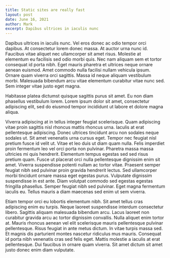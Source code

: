 ```yaml
---
title: Static sites are really fast
layout: post
date: June 16, 2021
author: Mark
excerpt: Dapibus ultrices in iaculis nunc
---
```


Dapibus ultrices in iaculis nunc. Vel eros donec ac odio tempor orci dapibus. At consectetur lorem donec massa. At auctor urna nunc id. Faucibus vitae aliquet nec ullamcorper sit amet risus. Molestie at elementum eu facilisis sed odio morbi quis. Nec nam aliquam sem et tortor consequat id porta nibh. Eget mauris pharetra et ultrices neque ornare aenean euismod. Amet commodo nulla facilisi nullam vehicula ipsum. Ornare quam viverra orci sagittis. Massa id neque aliquam vestibulum morbi. Malesuada bibendum arcu vitae elementum curabitur vitae nunc sed. Sem integer vitae justo eget magna. 

Habitasse platea dictumst quisque sagittis purus sit amet. Eu non diam phasellus vestibulum lorem. Lorem ipsum dolor sit amet, consectetur adipiscing elit, sed do eiusmod tempor incididunt ut labore et dolore magna aliqua. 

Viverra adipiscing at in tellus integer feugiat scelerisque. Quam adipiscing vitae proin sagittis nisl rhoncus mattis rhoncus urna. Iaculis at erat pellentesque adipiscing. Donec ultrices tincidunt arcu non sodales neque sodales ut. Sit amet venenatis urna cursus eget. Tempor nec feugiat nisl pretium fusce id velit ut. Vitae et leo duis ut diam quam nulla. Felis imperdiet proin fermentum leo vel orci porta non pulvinar. Pharetra massa massa ultricies mi quis hendrerit. Elementum tempus egestas sed sed risus pretium quam. Fusce ut placerat orci nulla pellentesque dignissim enim sit amet. Viverra suspendisse potenti nullam ac tortor vitae. Praesent semper feugiat nibh sed pulvinar proin gravida hendrerit lectus. Sed ullamcorper morbi tincidunt ornare massa eget egestas purus. Vulputate dignissim suspendisse in est ante. Diam volutpat commodo sed egestas egestas fringilla phasellus. Semper feugiat nibh sed pulvinar. Eget magna fermentum iaculis eu. Tellus mauris a diam maecenas sed enim ut sem viverra. 

Etiam tempor orci eu lobortis elementum nibh. Sit amet tellus cras adipiscing enim eu turpis. Neque laoreet suspendisse interdum consectetur libero. Sagittis aliquam malesuada bibendum arcu. Lacus laoreet non curabitur gravida arcu ac tortor dignissim convallis. Nulla aliquet enim tortor at. Mauris rhoncus aenean vel elit scelerisque mauris pellentesque pulvinar pellentesque. Risus feugiat in ante metus dictum. In vitae turpis massa sed. Et magnis dis parturient montes nascetur ridiculus mus mauris. Consequat id porta nibh venenatis cras sed felis eget. Mattis molestie a iaculis at erat pellentesque. Dui faucibus in ornare quam viverra. Sit amet dictum sit amet justo donec enim diam vulputate.